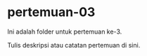 ﻿# pertemuan-03

Ini adalah folder untuk pertemuan ke-3.

Tulis deskripsi atau catatan pertemuan di sini.
